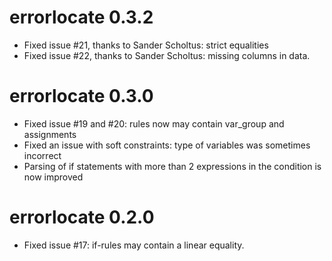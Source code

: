 # errorlocate 0.3.2

* Fixed issue #21, thanks to Sander Scholtus: strict equalities
* Fixed issue #22, thanks to Sander Scholtus: missing columns in data.

# errorlocate 0.3.0

* Fixed issue #19 and #20: rules now may contain var_group and assignments
* Fixed an issue with soft constraints: type of variables was sometimes incorrect
* Parsing of if statements with more than 2 expressions in the condition is now improved

# errorlocate 0.2.0

* Fixed issue #17: if-rules may contain a linear equality.
